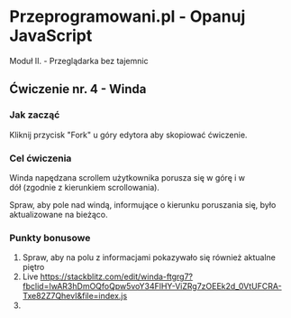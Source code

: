 # Przeprogramowani.pl - Opanuj JavaScript

Moduł II. - Przeglądarka bez tajemnic

## Ćwiczenie nr. 4 - Winda

### Jak zacząć

Kliknij przycisk "Fork" u góry edytora aby skopiować ćwiczenie.

### Cel ćwiczenia

Winda napędzana scrollem użytkownika porusza się w górę i w dół (zgodnie z kierunkiem scrollowania). 

Spraw, aby pole nad windą, informujące o kierunku poruszania się, było aktualizowane na bieżąco.

### Punkty bonusowe

1. Spraw, aby na polu z informacjami pokazywało się również aktualne piętro
2. Live https://stackblitz.com/edit/winda-ftgrg7?fbclid=IwAR3hDmOQfoQpw5voY34FlHY-ViZRg7zOEEk2d_0VtUFCRA-Txe82Z7QhevI&file=index.js
3. 
